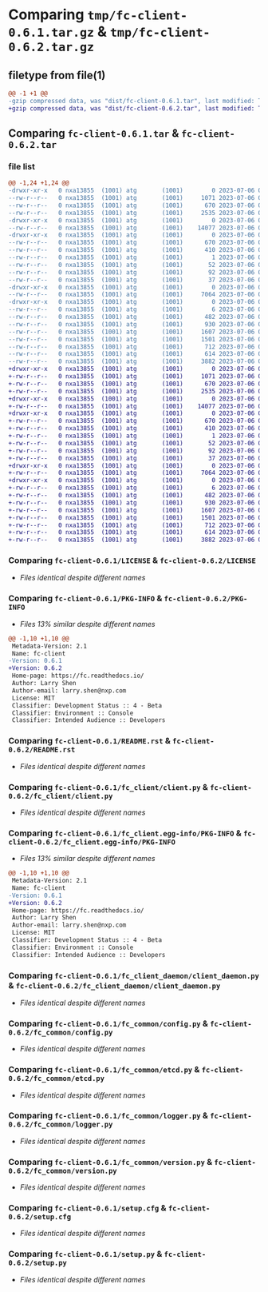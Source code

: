 # Comparing `tmp/fc-client-0.6.1.tar.gz` & `tmp/fc-client-0.6.2.tar.gz`

## filetype from file(1)

```diff
@@ -1 +1 @@
-gzip compressed data, was "dist/fc-client-0.6.1.tar", last modified: Thu Jul  6 05:55:13 2023, max compression
+gzip compressed data, was "dist/fc-client-0.6.2.tar", last modified: Thu Jul  6 08:49:04 2023, max compression
```

## Comparing `fc-client-0.6.1.tar` & `fc-client-0.6.2.tar`

### file list

```diff
@@ -1,24 +1,24 @@
-drwxr-xr-x   0 nxa13855  (1001) atg       (1001)        0 2023-07-06 05:55:13.000000 fc-client-0.6.1/
--rw-r--r--   0 nxa13855  (1001) atg       (1001)     1071 2023-07-06 05:53:39.000000 fc-client-0.6.1/LICENSE
--rw-r--r--   0 nxa13855  (1001) atg       (1001)      670 2023-07-06 05:55:13.000000 fc-client-0.6.1/PKG-INFO
--rw-r--r--   0 nxa13855  (1001) atg       (1001)     2535 2023-07-06 05:53:39.000000 fc-client-0.6.1/README.rst
-drwxr-xr-x   0 nxa13855  (1001) atg       (1001)        0 2023-07-06 05:55:13.000000 fc-client-0.6.1/fc_client/
--rw-r--r--   0 nxa13855  (1001) atg       (1001)    14077 2023-07-06 05:53:39.000000 fc-client-0.6.1/fc_client/client.py
-drwxr-xr-x   0 nxa13855  (1001) atg       (1001)        0 2023-07-06 05:55:13.000000 fc-client-0.6.1/fc_client.egg-info/
--rw-r--r--   0 nxa13855  (1001) atg       (1001)      670 2023-07-06 05:55:13.000000 fc-client-0.6.1/fc_client.egg-info/PKG-INFO
--rw-r--r--   0 nxa13855  (1001) atg       (1001)      410 2023-07-06 05:55:13.000000 fc-client-0.6.1/fc_client.egg-info/SOURCES.txt
--rw-r--r--   0 nxa13855  (1001) atg       (1001)        1 2023-07-06 05:55:13.000000 fc-client-0.6.1/fc_client.egg-info/dependency_links.txt
--rw-r--r--   0 nxa13855  (1001) atg       (1001)       52 2023-07-06 05:55:13.000000 fc-client-0.6.1/fc_client.egg-info/entry_points.txt
--rw-r--r--   0 nxa13855  (1001) atg       (1001)       92 2023-07-06 05:55:13.000000 fc-client-0.6.1/fc_client.egg-info/requires.txt
--rw-r--r--   0 nxa13855  (1001) atg       (1001)       37 2023-07-06 05:55:13.000000 fc-client-0.6.1/fc_client.egg-info/top_level.txt
-drwxr-xr-x   0 nxa13855  (1001) atg       (1001)        0 2023-07-06 05:55:13.000000 fc-client-0.6.1/fc_client_daemon/
--rw-r--r--   0 nxa13855  (1001) atg       (1001)     7064 2023-07-06 05:53:39.000000 fc-client-0.6.1/fc_client_daemon/client_daemon.py
-drwxr-xr-x   0 nxa13855  (1001) atg       (1001)        0 2023-07-06 05:55:13.000000 fc-client-0.6.1/fc_common/
--rw-r--r--   0 nxa13855  (1001) atg       (1001)        6 2023-07-06 05:53:39.000000 fc-client-0.6.1/fc_common/VERSION
--rw-r--r--   0 nxa13855  (1001) atg       (1001)      482 2023-07-06 05:53:39.000000 fc-client-0.6.1/fc_common/__init__.py
--rw-r--r--   0 nxa13855  (1001) atg       (1001)      930 2023-07-06 05:53:39.000000 fc-client-0.6.1/fc_common/config.py
--rw-r--r--   0 nxa13855  (1001) atg       (1001)     1607 2023-07-06 05:53:39.000000 fc-client-0.6.1/fc_common/etcd.py
--rw-r--r--   0 nxa13855  (1001) atg       (1001)     1501 2023-07-06 05:53:39.000000 fc-client-0.6.1/fc_common/logger.py
--rw-r--r--   0 nxa13855  (1001) atg       (1001)      712 2023-07-06 05:53:39.000000 fc-client-0.6.1/fc_common/version.py
--rw-r--r--   0 nxa13855  (1001) atg       (1001)      614 2023-07-06 05:55:13.000000 fc-client-0.6.1/setup.cfg
--rw-r--r--   0 nxa13855  (1001) atg       (1001)     3882 2023-07-06 05:53:39.000000 fc-client-0.6.1/setup.py
+drwxr-xr-x   0 nxa13855  (1001) atg       (1001)        0 2023-07-06 08:49:04.000000 fc-client-0.6.2/
+-rw-r--r--   0 nxa13855  (1001) atg       (1001)     1071 2023-07-06 08:48:52.000000 fc-client-0.6.2/LICENSE
+-rw-r--r--   0 nxa13855  (1001) atg       (1001)      670 2023-07-06 08:49:04.000000 fc-client-0.6.2/PKG-INFO
+-rw-r--r--   0 nxa13855  (1001) atg       (1001)     2535 2023-07-06 08:48:52.000000 fc-client-0.6.2/README.rst
+drwxr-xr-x   0 nxa13855  (1001) atg       (1001)        0 2023-07-06 08:49:04.000000 fc-client-0.6.2/fc_client/
+-rw-r--r--   0 nxa13855  (1001) atg       (1001)    14077 2023-07-06 08:48:52.000000 fc-client-0.6.2/fc_client/client.py
+drwxr-xr-x   0 nxa13855  (1001) atg       (1001)        0 2023-07-06 08:49:04.000000 fc-client-0.6.2/fc_client.egg-info/
+-rw-r--r--   0 nxa13855  (1001) atg       (1001)      670 2023-07-06 08:49:04.000000 fc-client-0.6.2/fc_client.egg-info/PKG-INFO
+-rw-r--r--   0 nxa13855  (1001) atg       (1001)      410 2023-07-06 08:49:04.000000 fc-client-0.6.2/fc_client.egg-info/SOURCES.txt
+-rw-r--r--   0 nxa13855  (1001) atg       (1001)        1 2023-07-06 08:49:04.000000 fc-client-0.6.2/fc_client.egg-info/dependency_links.txt
+-rw-r--r--   0 nxa13855  (1001) atg       (1001)       52 2023-07-06 08:49:04.000000 fc-client-0.6.2/fc_client.egg-info/entry_points.txt
+-rw-r--r--   0 nxa13855  (1001) atg       (1001)       92 2023-07-06 08:49:04.000000 fc-client-0.6.2/fc_client.egg-info/requires.txt
+-rw-r--r--   0 nxa13855  (1001) atg       (1001)       37 2023-07-06 08:49:04.000000 fc-client-0.6.2/fc_client.egg-info/top_level.txt
+drwxr-xr-x   0 nxa13855  (1001) atg       (1001)        0 2023-07-06 08:49:04.000000 fc-client-0.6.2/fc_client_daemon/
+-rw-r--r--   0 nxa13855  (1001) atg       (1001)     7064 2023-07-06 08:48:52.000000 fc-client-0.6.2/fc_client_daemon/client_daemon.py
+drwxr-xr-x   0 nxa13855  (1001) atg       (1001)        0 2023-07-06 08:49:04.000000 fc-client-0.6.2/fc_common/
+-rw-r--r--   0 nxa13855  (1001) atg       (1001)        6 2023-07-06 08:48:52.000000 fc-client-0.6.2/fc_common/VERSION
+-rw-r--r--   0 nxa13855  (1001) atg       (1001)      482 2023-07-06 08:48:52.000000 fc-client-0.6.2/fc_common/__init__.py
+-rw-r--r--   0 nxa13855  (1001) atg       (1001)      930 2023-07-06 08:48:52.000000 fc-client-0.6.2/fc_common/config.py
+-rw-r--r--   0 nxa13855  (1001) atg       (1001)     1607 2023-07-06 08:48:52.000000 fc-client-0.6.2/fc_common/etcd.py
+-rw-r--r--   0 nxa13855  (1001) atg       (1001)     1501 2023-07-06 08:48:52.000000 fc-client-0.6.2/fc_common/logger.py
+-rw-r--r--   0 nxa13855  (1001) atg       (1001)      712 2023-07-06 08:48:52.000000 fc-client-0.6.2/fc_common/version.py
+-rw-r--r--   0 nxa13855  (1001) atg       (1001)      614 2023-07-06 08:49:04.000000 fc-client-0.6.2/setup.cfg
+-rw-r--r--   0 nxa13855  (1001) atg       (1001)     3882 2023-07-06 08:48:52.000000 fc-client-0.6.2/setup.py
```

### Comparing `fc-client-0.6.1/LICENSE` & `fc-client-0.6.2/LICENSE`

 * *Files identical despite different names*

### Comparing `fc-client-0.6.1/PKG-INFO` & `fc-client-0.6.2/PKG-INFO`

 * *Files 13% similar despite different names*

```diff
@@ -1,10 +1,10 @@
 Metadata-Version: 2.1
 Name: fc-client
-Version: 0.6.1
+Version: 0.6.2
 Home-page: https://fc.readthedocs.io/
 Author: Larry Shen
 Author-email: larry.shen@nxp.com
 License: MIT
 Classifier: Development Status :: 4 - Beta
 Classifier: Environment :: Console
 Classifier: Intended Audience :: Developers
```

### Comparing `fc-client-0.6.1/README.rst` & `fc-client-0.6.2/README.rst`

 * *Files identical despite different names*

### Comparing `fc-client-0.6.1/fc_client/client.py` & `fc-client-0.6.2/fc_client/client.py`

 * *Files identical despite different names*

### Comparing `fc-client-0.6.1/fc_client.egg-info/PKG-INFO` & `fc-client-0.6.2/fc_client.egg-info/PKG-INFO`

 * *Files 13% similar despite different names*

```diff
@@ -1,10 +1,10 @@
 Metadata-Version: 2.1
 Name: fc-client
-Version: 0.6.1
+Version: 0.6.2
 Home-page: https://fc.readthedocs.io/
 Author: Larry Shen
 Author-email: larry.shen@nxp.com
 License: MIT
 Classifier: Development Status :: 4 - Beta
 Classifier: Environment :: Console
 Classifier: Intended Audience :: Developers
```

### Comparing `fc-client-0.6.1/fc_client_daemon/client_daemon.py` & `fc-client-0.6.2/fc_client_daemon/client_daemon.py`

 * *Files identical despite different names*

### Comparing `fc-client-0.6.1/fc_common/config.py` & `fc-client-0.6.2/fc_common/config.py`

 * *Files identical despite different names*

### Comparing `fc-client-0.6.1/fc_common/etcd.py` & `fc-client-0.6.2/fc_common/etcd.py`

 * *Files identical despite different names*

### Comparing `fc-client-0.6.1/fc_common/logger.py` & `fc-client-0.6.2/fc_common/logger.py`

 * *Files identical despite different names*

### Comparing `fc-client-0.6.1/fc_common/version.py` & `fc-client-0.6.2/fc_common/version.py`

 * *Files identical despite different names*

### Comparing `fc-client-0.6.1/setup.cfg` & `fc-client-0.6.2/setup.cfg`

 * *Files identical despite different names*

### Comparing `fc-client-0.6.1/setup.py` & `fc-client-0.6.2/setup.py`

 * *Files identical despite different names*

